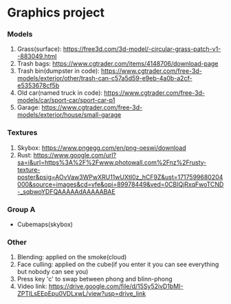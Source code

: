 # Graphics project

### Models
1. Grass(surface): https://free3d.com/3d-model/-circular-grass-patch-v1--883049.html
2. Trash bags: https://www.cgtrader.com/items/4148706/download-page
3. Trash bin(dumpster in code): https://www.cgtrader.com/free-3d-models/exterior/other/trash-can-c57a5d59-e9eb-4a0b-a2cf-e5353678cf5b
4. Old car(named truck in code): https://www.cgtrader.com/free-3d-models/car/sport-car/sport-car-p1
6. Garage: https://www.cgtrader.com/free-3d-models/exterior/house/small-garage

### Textures
1. Skybox: https://www.pngegg.com/en/png-oeswi/download
2. Rust: https://www.google.com/url?sa=i&url=https%3A%2F%2Fwww.photowall.com%2Fnz%2Frusty-texture-poster&psig=AOvVaw3WPwXRU11wUXtI0z_hCF9Z&ust=1717599680204000&source=images&cd=vfe&opi=89978449&ved=0CBIQjRxqFwoTCND-_sqbwoYDFQAAAAAdAAAAABAE

### Group A
* Cubemaps(skybox)

### Other
1. Blending: applied on the smoke(cloud)
2. Face culling: applied on the cube(if you enter it you can see everything but nobody can see you)
3. Press key 'c' to swap between phong and blinn-phong
4. Video link: https://drive.google.com/file/d/15Sy52ivD1bMI-ZPTlLsEEpEpu0VDLxwL/view?usp=drive_link